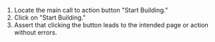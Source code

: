 1. Locate the main call to action button "Start Building."
2. Click on "Start Building."
3. Assert that clicking the button leads to the intended page or action without errors.